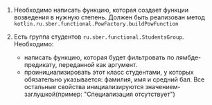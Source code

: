 1) Необходимо написать функцию, которая создает функции возведения в нужную степень.
Должен быть реализован метод `kotlin.ru.sber.functional.PowFactory.buildPowFunction`

2) Есть группа студентов `ru.sber.functional.StudentsGroup`.
Необходимо:
   * написать функцию, которая будет фильтровать по лямбде-предикату, переданной как аргумент.
   * проинициализировать этот класс студентами, у которых обязательно указывается: фамилия, имя и средний бал. 
   Все остальные свойства инициализируются значением-заглушкой(пример: "Специализация отсутствует")
